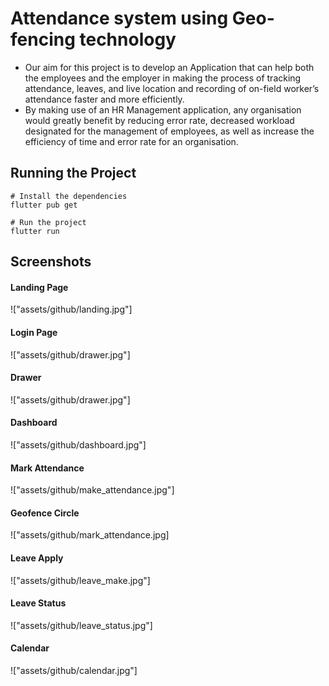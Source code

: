 # Attendance system using Geo-fencing technology

- Our aim for this project is to develop an Application that can help
  both the employees and the employer in making the process of tracking
  attendance, leaves, and live location and recording of on-field
  worker’s attendance faster and more efficiently.
- By making use of an HR Management application, any organisation would
  greatly benefit by reducing error rate, decreased workload designated
  for the management of employees, as well as increase the efficiency of
  time and error rate for an organisation.


## Running the Project

```
# Install the dependencies
flutter pub get

# Run the project
flutter run
```

## Screenshots

#### Landing Page

!["assets/github/landing.jpg"]

#### Login Page

!["assets/github/drawer.jpg"]

#### Drawer

!["assets/github/drawer.jpg"]

#### Dashboard

!["assets/github/dashboard.jpg"]

#### Mark Attendance

!["assets/github/make_attendance.jpg"]

#### Geofence Circle

!["assets/github/mark_attendance.jpg]

#### Leave Apply

!["assets/github/leave_make.jpg"]

#### Leave Status

!["assets/github/leave_status.jpg"]

#### Calendar 

!["assets/github/calendar.jpg"]